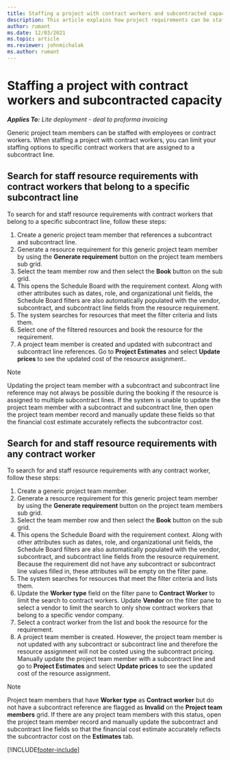 ```yaml
---
title: Staffing a project with contract workers and subcontracted capacity
description: This article explains how project requirements can be staffed using contract workers or subcontracted capacity in Microsoft Dynamics 365 Project Operations.
author: rumant
ms.date: 12/03/2021
ms.topic: article
ms.reviewer: johnmichalak
ms.author: rumant
---
```


# Staffing a project with contract workers and subcontracted capacity

_**Applies To:** Lite deployment - deal to proforma invoicing_

Generic project team members can be staffed with employees or contract workers. When staffing a project with contract workers, you can limit your staffing options to specific contract workers that are assigned to a subcontract line. 

## Search for staff resource requirements with contract workers that belong to a specific subcontract line

To search for and staff resource requirements with contract workers that belong to a specific subcontract line, follow these steps:

1. Create a generic project team member that references a subcontract and subcontract line.
2. Generate a resource requirement for this generic project team member by using the **Generate requirement** button on the project team members sub grid.
3. Select the team member row and then select the **Book** button on the sub grid. 
4. This opens the Schedule Board with the requirement context. Along with other attributes such as dates, role, and organizational unit fields, the Schedule Board filters are also automatically populated with the vendor, subcontract, and subcontract line fields from the resource requirement.
5. The system searches for resources that meet the filter criteria and lists them. 
6. Select one of the filtered resources and book the resource for the requirement. 
7. A project team member is created and updated with subcontract and subcontract line references. Go to **Project Estimates** and select **Update prices** to see the updated cost of the resource assignment.. 

> [!NOTE]
> Updating the project team member with a subcontract and subcontract line reference may not always be possible during the booking if the resource is assigned to multiple subcontract lines. If the system is unable to update the project team member with a subcontract and subcontract line, then open the project team member record and manually update these fields so that the financial cost estimate accurately reflects the subcontractor cost.

## Search for and staff resource requirements with any contract worker

To search for and staff resource requirements with any contract worker, follow these steps:

1. Create a generic project team member.
2. Generate a resource requirement for this generic project team member by using the **Generate requirement** button on the project team members sub grid.
3. Select the team member row and then select the **Book** button on the sub grid. 
4. This opens the Schedule Board with the requirement context. Along with other attributes such as dates, role, and organizational unit fields, the Schedule Board filters are also automatically populated with the vendor, subcontract, and subcontract line fields from the resource requirement. Because the requirement did not have any subcontract or subcontract line values filled in, these attributes will be empty on the filter pane.
5. The system searches for resources that meet the filter criteria and lists them.
6. Update the **Worker type** field on the filter pane to **Contract Worker** to limit the search to contract workers. Update **Vendor** on the filter pane to select a vendor to limit the search to only show contract workers that belong to a specific vendor company.
7. Select a contract worker from the list and book the resource for the requirement.
8. A project team member is created. However, the project team member is not updated with any subcontract or subcontract line and therefore the resource assignment will not be costed using the subcontract pricing. Manually update the project team member with a subcontract line and go to **Project Estimates** and select **Update prices** to see the updated cost of the resource assignment.

> [!NOTE]
> Project team members that have **Worker type** as **Contract worker** but do not have a subcontract reference are flagged as **Invalid** on the **Project team members** grid. If there are any project team members with this status, open the project team member record and manually update the subcontract and subcontract line fields so that the financial cost estimate accurately reflects the subcontractor cost on the **Estimates** tab. 


[!INCLUDE[footer-include](../../includes/footer-banner.md)]
